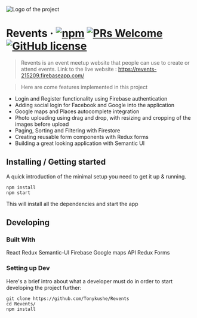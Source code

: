 ![Logo of the project](./images/logo.sample.png)

# Revents &middot; [![npm](https://img.shields.io/npm/v/npm.svg?style=flat-square)](https://www.npmjs.com/package/npm) [![PRs Welcome](https://img.shields.io/badge/PRs-welcome-brightgreen.svg?style=flat-square)](http://makeapullrequest.com) [![GitHub license](https://img.shields.io/badge/license-MIT-blue.svg?style=flat-square)](https://github.com/your/your-project/blob/master/LICENSE)
> Revents is an event meetup website that people can use to create or attend events. 
> Link to the live website : https://revents-215209.firebaseapp.com/

> Here are come features implemented in this project
 - Login and Register functionality using Firebase authentication
 - Adding social login for Facebook and Google into the application
 - Google maps and Places autocomplete integration
 - Photo uploading using drag and drop, with resizing and cropping of the images before upload
 - Paging, Sorting and Filtering with Firestore
 - Creating reusable form components with Redux forms
 - Building a great looking application with Semantic UI

## Installing / Getting started

A quick introduction of the minimal setup you need to get it up &
running.

```shell
npm install
npm start
```

This will install all the dependencies and start the app

## Developing

### Built With
React
Redux 
Semantic-UI
Firebase
Google maps API
Redux Forms



### Setting up Dev

Here's a brief intro about what a developer must do in order to start developing
the project further:

```shell
git clone https://github.com/Tonykushe/Revents
cd Revents/
npm install
```

